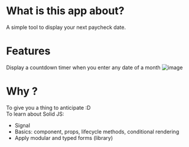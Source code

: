 # What is this app about?
A simple tool to display your next paycheck date.

# Features
Display a countdown timer when you enter any date of a month
![image](https://github.com/user-attachments/assets/956831b1-3b5c-4941-bc41-752650c1e7d4)

# Why ?
To give you a thing to anticipate :D  
To learn about Solid JS:
- Signal
- Basics: component, props, lifecycle methods, conditional rendering
- Apply modular and typed forms (library)


